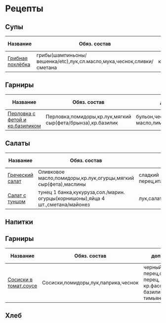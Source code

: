 # Рецепты
## Супы
| Название  | Обяз. состав  | доп. состав  |  Время готовки | Усилия  |Калории   |
|---|---|---|---|---|---|
| [Грибная похлёбка](shroom_soup.md) |  грибы(шампиньоны/вешенка/etc),лук,сл.масло,мука,чеснок,сливки/сметана |  картофель,сельдерей,тимьян,сыр | 45мин-1час  |  10-15 мин ||
## Гарниры
| Название  | Обяз. состав  | доп. состав  |  Время готовки | Усилия  |Калории   |
|---|---|---|---|---|---|
| [Перловка с фетой и кр.базиликом](perlovka_cheese.md) |  Перловка,помидоры,кр.лук,мягкий сыр(фета/брынза),кр.базилик |  бульон,чеснок, оливк. масло,лимон,ч.перец,петрушка| 55 мин |  5-10 мин ||
## Салаты
| Название  | Обяз. состав  | доп. состав  |  Время готовки | Усилия  |Калории   |
|---|---|---|---|---|---|
| [Греческий салат](greeksalad.md) |  Оливковое масло,помидоры,кр.лук,огурцы,мягкий сыр(фета),маслины |  сладкий перец,итал.травы,лимон,чеснок,салат| 1 мин |  5-7 мин ||
| [Салат с тунцом](tunec_salad.md) |  тунец 1 банка,кукуруза,сол./марин. огурцы(корнишоны),яйца 4 шт.,сметана/майонез |  лук,салат| 20 мин | 5 мин ||

## Напитки
## Гарниры
| Название  | Обяз. состав  | доп. состав  |  Время готовки | Усилия  |Калории   |
|---|---|---|---|---|---|
| [Сосиски в томат.соусе](tomat_sausage.md) | Сосиски,помидоры,лук,паприка,чеснок | черный перец,острый перец, кр.фасоль,оливки, базилик, тимьян,орегано| 30-45 мин |  10-15 мин ||
## Хлеб

